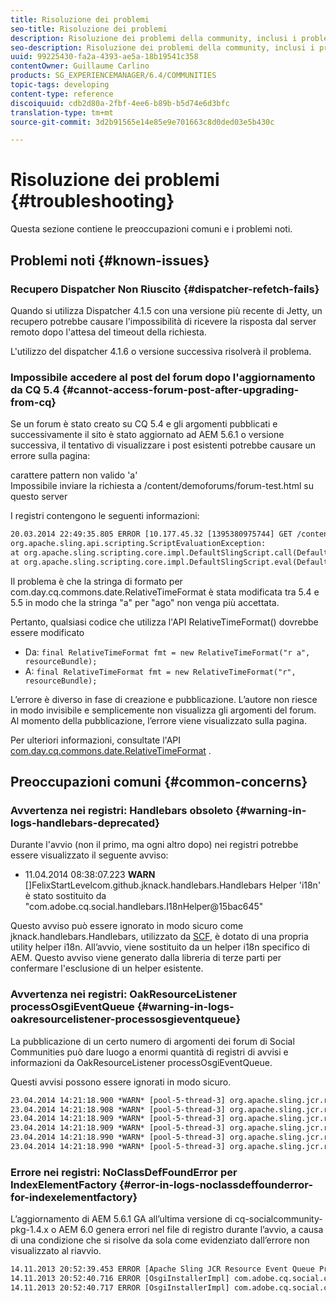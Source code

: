 ```yaml
---
title: Risoluzione dei problemi
seo-title: Risoluzione dei problemi
description: Risoluzione dei problemi della community, inclusi i problemi noti
seo-description: Risoluzione dei problemi della community, inclusi i problemi noti
uuid: 99225430-fa2a-4393-ae5a-18b19541c358
contentOwner: Guillaume Carlino
products: SG_EXPERIENCEMANAGER/6.4/COMMUNITIES
topic-tags: developing
content-type: reference
discoiquuid: cdb2d80a-2fbf-4ee6-b89b-b5d74e6d3bfc
translation-type: tm+mt
source-git-commit: 3d2b91565e14e85e9e701663c8d0ded03e5b430c

---
```



# Risoluzione dei problemi {#troubleshooting}

Questa sezione contiene le preoccupazioni comuni e i problemi noti.

## Problemi noti {#known-issues}

### Recupero Dispatcher Non Riuscito {#dispatcher-refetch-fails}

Quando si utilizza Dispatcher 4.1.5 con una versione più recente di Jetty, un recupero potrebbe causare l&#39;impossibilità di ricevere la risposta dal server remoto dopo l&#39;attesa del timeout della richiesta.

L&#39;utilizzo del dispatcher 4.1.6 o versione successiva risolverà il problema.

### Impossibile accedere al post del forum dopo l&#39;aggiornamento da CQ 5.4 {#cannot-access-forum-post-after-upgrading-from-cq}

Se un forum è stato creato su CQ 5.4 e gli argomenti pubblicati e successivamente il sito è stato aggiornato ad AEM 5.6.1 o versione successiva, il tentativo di visualizzare i post esistenti potrebbe causare un errore sulla pagina:

carattere pattern non valido &#39;a&#39;\
Impossibile inviare la richiesta a /content/demoforums/forum-test.html su questo server

I registri contengono le seguenti informazioni:

```xml
20.03.2014 22:49:35.805 ERROR [10.177.45.32 [1395380975744] GET /content/demoforums/forum-test.html HTTP/1.1] com.day.cq.wcm.tags.IncludeTag Error while executing script content.jsp
org.apache.sling.api.scripting.ScriptEvaluationException: 
at org.apache.sling.scripting.core.impl.DefaultSlingScript.call(DefaultSlingScript.java:388)
at org.apache.sling.scripting.core.impl.DefaultSlingScript.eval(DefaultSlingScript.java:171)
```

Il problema è che la stringa di formato per com.day.cq.commons.date.RelativeTimeFormat è stata modificata tra 5.4 e 5.5 in modo che la stringa &quot;a&quot; per &quot;ago&quot; non venga più accettata.

Pertanto, qualsiasi codice che utilizza l&#39;API RelativeTimeFormat() dovrebbe essere modificato

* Da: `final RelativeTimeFormat fmt = new RelativeTimeFormat("r a", resourceBundle);`
* A: `final RelativeTimeFormat fmt = new RelativeTimeFormat("r", resourceBundle);`

L’errore è diverso in fase di creazione e pubblicazione. L’autore non riesce in modo invisibile e semplicemente non visualizza gli argomenti del forum. Al momento della pubblicazione, l’errore viene visualizzato sulla pagina.

Per ulteriori informazioni, consultate l&#39;API [com.day.cq.commons.date.RelativeTimeFormat](https://helpx.adobe.com/experience-manager/6-4/sites/developing/using/reference-materials/javadoc/com/day/cq/commons/date/RelativeTimeFormat.html) .

## Preoccupazioni comuni {#common-concerns}

### Avvertenza nei registri: Handlebars obsoleto {#warning-in-logs-handlebars-deprecated}

Durante l&#39;avvio (non il primo, ma ogni altro dopo) nei registri potrebbe essere visualizzato il seguente avviso:

* 11.04.2014 08:38:07.223 **WARN** []FelixStartLevelcom.github.jknack.handlebars.Handlebars Helper &#39;i18n&#39; è stato sostituito da &quot;com.adobe.cq.social.handlebars.I18nHelper@15bac645&quot;

Questo avviso può essere ignorato in modo sicuro come jknack.handlebars.Handlebars, utilizzato da [SCF](scf.md#handlebarsjavascripttemplatinglanguage), è dotato di una propria utility helper i18n. All’avvio, viene sostituito da un helper [](handlebars-helpers.md#i-n)i18n specifico di AEM. Questo avviso viene generato dalla libreria di terze parti per confermare l&#39;esclusione di un helper esistente.

### Avvertenza nei registri: OakResourceListener processOsgiEventQueue {#warning-in-logs-oakresourcelistener-processosgieventqueue}

La pubblicazione di un certo numero di argomenti dei forum di Social Communities può dare luogo a enormi quantità di registri di avvisi e informazioni da OakResourceListener processOsgiEventQueue.

Questi avvisi possono essere ignorati in modo sicuro.

```xml
23.04.2014 14:21:18.900 *WARN* [pool-5-thread-3] org.apache.sling.jcr.resource.internal.OakResourceListener processOsgiEventQueue: Resource at /var/search-collections/ugc-sc/_m.frq/jcr:content not found, which is not expected for an added or modified node
23.04.2014 14:21:18.908 *WARN* [pool-5-thread-3] org.apache.sling.jcr.resource.internal.OakResourceListener processOsgiEventQueue: Resource at /var/search-collections/ugc-sc/_m.prx/jcr:content not found, which is not expected for an added or modified node
23.04.2014 14:21:18.909 *WARN* [pool-5-thread-3] org.apache.sling.jcr.resource.internal.OakResourceListener processOsgiEventQueue: Resource at /var/replication/data/1f799fb4-0aeb-4660-aadb-705657f16048/67/67699ab5-9d57-4c79-a755-2727ba9e6452/jcr:content not found, which is not expected for an added or modified node
23.04.2014 14:21:18.909 *WARN* [pool-5-thread-3] org.apache.sling.jcr.resource.internal.OakResourceListener processOsgiEventQueue: Resource at /var/replication/data/1f799fb4-0aeb-4660-aadb-705657f16048/67/67699ab5-9d57-4c79-a755-2727ba9e6452/jcr:content not found, which is not expected for an added or modified node
23.04.2014 14:21:18.990 *WARN* [pool-5-thread-3] org.apache.sling.jcr.resource.internal.OakResourceListener processOsgiEventQueue: Resource at /var/replication/data/1f799fb4-0aeb-4660-aadb-705657f16048/b9/b91f1690-87e8-41d8-a78e-cd2259f837c8/jcr:content not found, which is not expected for an added or modified node
23.04.2014 14:21:18.990 *WARN* [pool-5-thread-3] org.apache.sling.jcr.resource.internal.OakResourceListener processOsgiEventQueue: Resource at /var/replication/data/1f799fb4-0aeb-4660-aadb-705657f16048/b9/b91f1690-87e8-41d8-a78e-cd2259f837c8/jcr:content not found, which is not expected for an added or modified node
```

### Errore nei registri: NoClassDefFoundError per IndexElementFactory {#error-in-logs-noclassdeffounderror-for-indexelementfactory}

L’aggiornamento di AEM 5.6.1 GA all’ultima versione di cq-socialcommunity-pkg-1.4.x o AEM 6.0 genera errori nel file di registro durante l’avvio, a causa di una condizione che si risolve da sola come evidenziato dall’errore non visualizzato al riavvio.

```xml
14.11.2013 20:52:39.453 ERROR [Apache Sling JCR Resource Event Queue Processor for path '/'] com.adobe.cq.social.storage.index.impl.IndexService Error occurred while processing event java.util.ConcurrentModificationException
14.11.2013 20:52:40.716 ERROR [OsgiInstallerImpl] com.adobe.cq.social.cq-social-commons [CommentListProvider] Error during instantiation of the implementation object (java.lang.NoClassDefFoundError: com/adobe/cq/social/storage/index/IndexElementFactory) java.lang.NoClassDefFoundError: com/adobe/cq/social/storage/index/IndexElementFactory
14.11.2013 20:52:40.717 ERROR [OsgiInstallerImpl] com.adobe.cq.social.cq-social-commons [CommentListProvider] Failed creating the component instance; see log for reason
```
